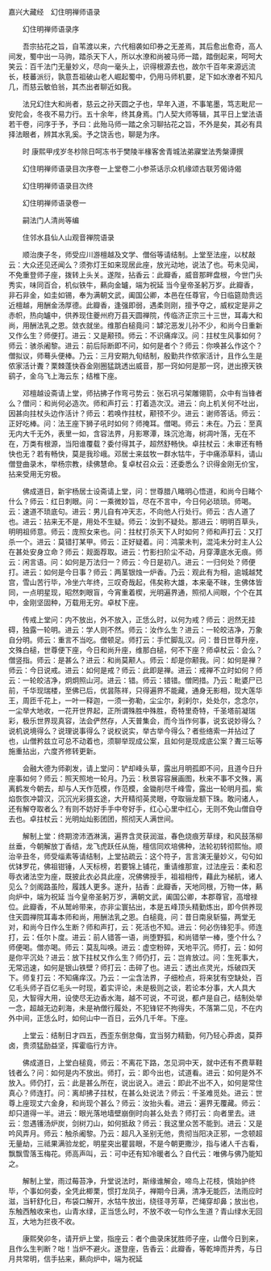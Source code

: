 <!-- { "loadSidebar": true } -->
嘉兴大藏经　幻住明禅师语录


　　幻住明禅师语录序

　　吾宗拈花之旨，自苇渡以来，六代相袭如印券之无差焉，其后愈出愈奇，高人间发，蜀中出一马驹，踏杀天下人，所以水潦和尚被马师一踏，踏倒起来，呵呵大笑云：百千法门无量妙义，尽向一毫头上，识得根源去也，故尔千百年来源远流长，枝蕃派衍，孰意吾祖破山老人崛起蜀中，仍用马师机要，足下如水潦者不知凡几，而慈云敏伯翁，其杰出者聊近如我。

　　法兄幻住大和尚者，慈云之孙天圆之子也，早年入道，不事笔墨，笃志毗尼一安陀会，冬夜不易力行。五十余年，终其身焉。门人契大师等辑，其平日上堂法语若干卷，问序于予，予曰：此殆马师一踏之余习聊拈花之旨，不外是矣，其必有具择法眼者，辨其水乳奚。予之饶舌也，聊是为序。

　　时
康熙甲戌岁冬杪除日呵冻书于樊陵半椽客舍青城法弟寱堂法秀槃谭撰

　　幻住明禅师语录目次序卷一上堂卷二小参茶话示众机缘颂古联芳偈诗偈

　　幻住明禅师语录目次终

　　幻住明禅师语录卷一

　　嗣法门人清尚等编

　　住邻水县仙人山观音禅院语录

　　顺治庚子冬，师受应川游檀越及文学、僧俗等请结制。上堂至法座，以杖敲云：大众还见还闻么？须弥灯王如来现居此座，放光动地，说法了也。苟未见闻，不免重登师子座，拨转上头关。遂陛，拈香云：此瓣香，威音那畔盘根，今世门头秀实，味同百合，机似铁牛，爇向金罏，端为祝延
当今皇帝圣躬万岁。此瓣香，非石非金，如圭如锡，奉为满朝文武，阖国公卿，本邑在任尊官，今日临筵勋贵远近檀越，用酬金汤厚德。此瓣香，逢强即弱，遇柔则刚，擅予夺之，威权定是非之赤帜，热向罏中，供养现住夔州府万县天圆禅院，传临济正宗三十三世，耳毒大和尚，用酬法乳之恩。敛衣就坐。维那白槌竟问：罅沱恶发儿孙不少，和尚今日重新又作么生？师便打。进云：又是颟顸。师云：不识痛痒汉。问：拄杖生风事如何？师云：骇杀阇黎。进云：前后际断即不问，如何是者个？师云：你唤甚么作这个？僧拟议，师蓦头便棒。乃云：三月安期九旬结制，殷勤共作侬家活计，且作么生是侬家活计聻？栗棘蓬快吞金刚圈猛跳透出威音，那一窍如何是那一窍，迸出撩天铁鹞子，金乌飞上海云东；结椎下座。

　　邓檀越设斋请上堂，师拈拂子作弯弓势云：张石巩弓架雕翎箭，众中有当锋者么？僧问：和尚何必造次。师和声打云：打着造次汉。进云：向上机关何不吐出，因甚向拄杖头边作活计？师云：若唤作拄杖，颟顸不少。进云：谢师答话。师云：正好吃棒。问：法王座下狮子吼时如何？师掩耳。僧喝。师云：未在。乃云：至真无内大千无外，表里一如，含容法界，月影寒潭，珠沉沧海，树凋叶落，无在不在，万类有根源，当阳谁覆载？委付得其子，超然舒畅快。卓拄杖云：未审还有畅快也无？若有畅快，莫是我珍峨。邓居士来兹牧一群水牯牛，于中痛添草料，请山僧登曲录木，举杨宗教，续佛慧命。复卓杖召众云：还委悉么？识得金刚无价宝，拈来受用无穷极。

　　佛成道日，新宇杨居士设斋请上堂，问：世尊腊八睹明心悟道，和尚今日睹个什么？师云：红日刺眼。问：一乘微妙旨，尽在不言中，今日何必琐琐。师喝。云：速道不琐底句。进云：男儿自有冲天志，不向他人行处行。师云：古人道了也。进云：拈来无不是，用处不生疑。师云：汝到不疑处。那进云：明明百草头，明明祖师意。师云：庞照女来也。问：拄杖打杀天下人时如何？师和声打云：又打杀一个。进云：莫错打某甲。师云：正好疑着。问：鸿蒙未判，混沌未分时主人公在甚处安身立命？师云：觌面荐取。进云：竹影扫阶尘不动，月穿潭底水无痕。师云：闲言语。问：如何是万法归一？师云：今日是初八。进云：一归何处？师便打。进云：如何是今日事？师云：两茎银烛一炉香。乃云：观此有为相，逾城越梵宫，雪山苦行毕，冷坐六年终，三叹奇哉起，伟矣称大雄，本来毫不昧，生佛体皆同，一点明星现，昭然刺眼盲，今宵重着楔，光明遍界通，照彻人间眼，个个在其中，金刚坚固种，万载用无穷。卓杖下座。

　　传戒上堂问：内不放出，外不放入，正恁么时，以何为戒？师云：迥然无挂碍，独露一轮明。进云：学人则不然。师云：汝作么生？进云：一轮皎洁净，万象自分明。师云：重言不当吃。僧顿足。师打云：手忙脚乱汉。问：昔日世尊升座，文殊白槌，世尊便下座，今日和尚升座，维那白槌，何不下座？师卓杖云：会么？僧竖指。师云：是甚么？进云：和尚莫颟人。师云：却是你颟我。问：如何是禅？师云：今日说戒。进云：如何是戒？师云：此即是禅。进云：戒禅不立时如何？师云：一轮皎洁净，炯炯照山河。进云：错。师云：错错。僧罔措。乃云：毗婆尸已前，千华现瑞楼，至佛已后，优昙陈祥，只得遍界不能藏，通身无影相，现大莲华王，周匝千花上，一叶一释迦，一须一弥勒，尘尘尔，刹刹尔，处处尔，念念尔，一尘举大地收，一花开世界起，正所谓殊胜中殊胜，奇特里奇特，千圣塔前凝瑞彩，极乐世界现真容，法会俨然存，人天普集会，而今当作何事，说玄说妙得么？说机说境得么？说理说事得么？说权说实，举古举今得么？者些络索一并拈过了也，山僧矜兹立可总不动着也，须聊举现成公案，且如何是现成底公案？聻三坛等施重拈出，六度齐修转更新。

　　会融大德为师剃发，请上堂问：铲却峰头草，露出月明孤即不问，且道今日升座事如何？师云：照天照地一轮月。乃云：秋景容容展画图，秋来不事不文殊，离离鹤发今朝去，却与人天作范模，作范模，金锄削尽千峰雪，露出一轮明月孤，紫焰恢恢冲碧汉，沉沉光彩摄玄途，大开精彻英灵眼，夺取骊龙额下珠。敢问诸人，还有解夺取者么？有则不妨好手手中夸好手，红心心里中红心，无则不免山僧自夺去也。卓拄杖云：光明灿灿影团团，照彻天人满世间。

　　解制上堂：终期滂沛洒淋漓，遍界含灵获润滋，春色烧痕芳草绿，和风鼓荡柳丝垂，今朝解放丁香结，龙飞虎跃任从施，檀信同欢培佛种，法轮初转彻熙怡。顺治辛丑冬，师受缁素等请结制，上堂拈疏云：这个符子，言言演无量妙义，句句如优钵罗花，佛祖钳锤，人天标榜，若要锦上铺花，重请维那宣，过法座云：柔和忍辱衣诸法空为座，既披此衣必具此座，况佛佛授手，祖祖相传，藉此为梯航，诸人见么？剑阁路虽险，履践人更多。遂升，拈香：此瓣香，天地同根，万物一体，爇向炉中，端为祝延
当今皇帝圣躬万岁，满朝文武，阖国公卿，本郡尊官，高增禄位。此瓣香，不从鹫岭带来，亦非尘寰拈出，本是五峰顶头精勤炼出，即今供养现住天圆禅院耳毒本师和尚，用酬法乳之恩。白槌竟，问：昔日南泉斩猫，两堂无对，和尚今日作么生断？师和声打，云：死活也不知。进云：何必伤锋犯手。师连打，云：任尔卜度。进云：前人错答一语，尚堕野狐，和尚错举一棒，堕个什么？师便喝。僧亦喝。师云：莫乱叫唤。进云：虚空粉碎，天地平沉。师打，云：如何是你平沉处？进云：放下拄杖又作么生？师仍打，云：岂肯放过。问：生死事大，无常迅速，如何是银山铁壁？师打云：击碎了也。进云：透出点灵光，烁破四天下。师复打云：不知痛痒汉。乃云：一尘含法界，子细检点，将来犹有空缺处，百亿毛头师子百亿毛头一时现，着实评论，未是极则之谈，若论本分事，大人具大见，大智得大用，设使尽无边香水海，越不可说，不可说，都卢是自己，结制处举一念，超越无边刹海，未是衲僧行履处，不犯锋铓不拘得失，不落第二见，不在内外中间，正恁么时，如何山中一百日，云外几千年。下座。

　　上堂云：结制日才四五，西歪东倒怠侮，宜当努力精勤，何乃轻心莽卤，莫莽卤，贵须猛励益坚，挥霍临行方许。

　　佛成道日，上堂白槌竟，师云：不离花下路，怎见洞中天，就中还有不费草鞋钱者么？问：如何是内不放出。师打，云：即今出也，试道看。进云：如何是外不放入。师仍打，云：此是甚么所在，说出说入。进云：即此不出不入，如何是常住真心？师连打。问：离却拂子拄杖，在甚么处说法？师云：千圣难觅处。进云：世尊上座现丈六金身，和尚现个甚么？师云：汝抬头看。进云：遍界无覆藏。师云：却只道得一半。进云：眼光落地墙壁崩倒时向甚么处去？师打云：向者里去。进云：忽遇镬汤炉炭，剑树刀山，如何抵敌？师云：我这里众苦不能到。进云：又是吟风弄月。师云：触杀阇黎。乃云：超凡入圣别无他，贵彻当阳决正邪，一念顿超无量劫，三祗果满验龙蛇，明星突出瞿昙眼，不是今朝更撒沙，指与诸人千古看，飘飘雪落玉梅花。师高声叫，云：可中还有知冷暖者么？自代云：唯佛与佛乃能知之。

　　解制上堂，雨过莓苔净，升堂说法时，斯缘谁解会，啼鸟上花枝，慎始护终毕，个事如何委，全凭此楖栗，惯打龙凤子，禅期今日满，清净无能匹，法雨应时滋，当轩舒化日，布袋口解开，水牯牛放出，绕径寻芳草，芒绳穿却鼻；放出也，东触西触收来也，山青水绿，正当恁么时，不放不收一句作么生道？青山绿水无回互，大地为拦夜不收。

　　康熙癸卯冬，请开炉上堂，指座云：者个曲录床犹胜师子座，山僧今日到来，且作么生判断？咄！当炉不避火。遂登座，告香云：此瓣香，等乾坤而并秀，与日月共常明，信手拈来，爇向炉中，端为祝延
